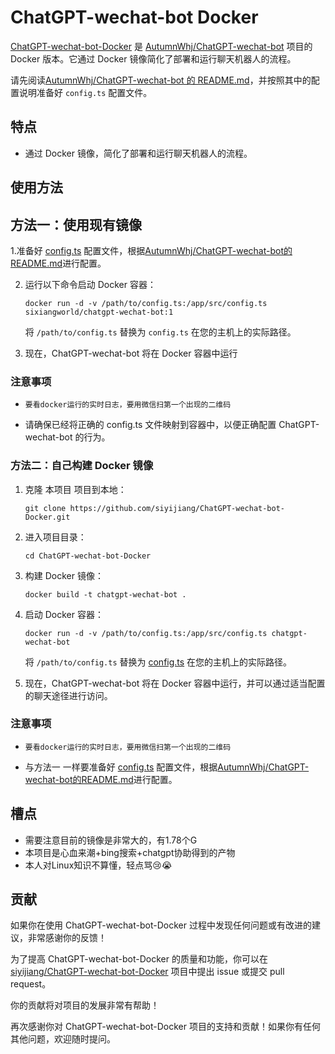 # ChatGPT-wechat-bot Docker

[ChatGPT-wechat-bot-Docker](https://github.com/siyijiang/ChatGPT-wechat-bot-Docker) 是 [AutumnWhj/ChatGPT-wechat-bot](https://github.com/AutumnWhj/ChatGPT-wechat-bot) 项目的 Docker 版本。它通过 Docker 镜像简化了部署和运行聊天机器人的流程。

请先阅读[AutumnWhj/ChatGPT-wechat-bot 的 README.md](https://github.com/AutumnWhj/ChatGPT-wechat-bot/blob/master/README.md)，并按照其中的配置说明准备好 `config.ts` 配置文件。

## 特点
- 通过 Docker 镜像，简化了部署和运行聊天机器人的流程。

## 使用方法

## 方法一：使用现有镜像

1.准备好 [config.ts](https://github.com/AutumnWhj/ChatGPT-wechat-bot/blob/master/src/config.ts) 配置文件，根据[AutumnWhj/ChatGPT-wechat-bot的README.md](https://github.com/AutumnWhj/ChatGPT-wechat-bot/blob/master/README.md)进行配置。

2. 运行以下命令启动 Docker 容器：

   ```shell
   docker run -d -v /path/to/config.ts:/app/src/config.ts sixiangworld/chatgpt-wechat-bot:1
   ```

   将 `/path/to/config.ts` 替换为 `config.ts` 在您的主机上的实际路径。

3. 现在，ChatGPT-wechat-bot 将在 Docker 容器中运行

### 注意事项

- `要看docker运行的实时日志，要用微信扫第一个出现的二维码`

- 请确保已经将正确的 config.ts 文件映射到容器中，以便正确配置 ChatGPT-wechat-bot 的行为。


### 方法二：自己构建 Docker 镜像

1. 克隆 本项目 项目到本地：

   ```shell
   git clone https://github.com/siyijiang/ChatGPT-wechat-bot-Docker.git
   ```

2. 进入项目目录：

   ```shell
   cd ChatGPT-wechat-bot-Docker
   ```

4. 构建 Docker 镜像：

   ```shell
   docker build -t chatgpt-wechat-bot .
   ```

5. 启动 Docker 容器：

   ```shell
   docker run -d -v /path/to/config.ts:/app/src/config.ts chatgpt-wechat-bot
   ```

   将 `/path/to/config.ts` 替换为 [config.ts](https://github.com/AutumnWhj/ChatGPT-wechat-bot/blob/master/src/config.ts) 在您的主机上的实际路径。

6. 现在，ChatGPT-wechat-bot 将在 Docker 容器中运行，并可以通过适当配置的聊天途径进行访问。

### 注意事项

- `要看docker运行的实时日志，要用微信扫第一个出现的二维码`

- 与方法一 一样要准备好 [config.ts](https://github.com/AutumnWhj/ChatGPT-wechat-bot/blob/master/src/config.ts) 配置文件，根据[AutumnWhj/ChatGPT-wechat-bot的README.md](https://github.com/AutumnWhj/ChatGPT-wechat-bot/blob/master/README.md)进行配置。

## 槽点
- 需要注意目前的镜像是非常大的，有1.78个G
- 本项目是心血来潮+bing搜索+chatgpt协助得到的产物
- 本人对Linux知识不算懂，轻点骂😢😭



## 贡献

如果你在使用 ChatGPT-wechat-bot-Docker 过程中发现任何问题或有改进的建议，非常感谢你的反馈！

为了提高 ChatGPT-wechat-bot-Docker 的质量和功能，你可以在 [siyijiang/ChatGPT-wechat-bot-Docker](https://github.com/siyijiang/ChatGPT-wechat-bot-Docker) 项目中提出 issue 或提交 pull request。

你的贡献将对项目的发展非常有帮助！

再次感谢你对 ChatGPT-wechat-bot-Docker 项目的支持和贡献！如果你有任何其他问题，欢迎随时提问。
